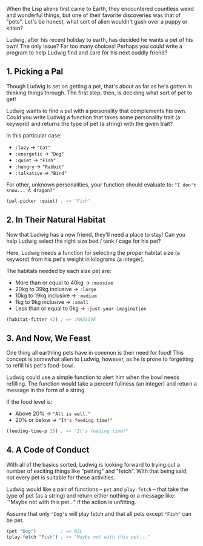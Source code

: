 When the Lisp aliens first came to Earth, they encountered countless weird and
wonderful things, but one of their favorite discoveries was that of
"pets". Let's be honest, what sort of alien wouldn't gush over a puppy or
kitten?

Ludwig, after his recent holiday to earth, has decided he wants a pet of his
own! The only issue? Far too many choices! Perhaps you could write a program to
help Ludwig find and care for his next cuddly friend?

## 1. Picking a Pal

Though Ludwig is set on getting a pet, that's about as far as he's gotten in
thinking things through. The first step, then, is deciding what sort of pet to
get!

Ludwig wants to find a pal with a personality that complements his own. Could
you write Ludwig a function that takes some personality trait (a keyword) and
returns the type of pet (a string) with the given trait?

In this particular case:

- `:lazy` → `"Cat"`
- `:energetic` → `"Dog"`
- `:quiet` → `"Fish"`
- `:hungry` → `"Rabbit"`
- `:talkative` → `"Bird"`

For other, unknown personalities, your function should evaluate to: `"I don't know... A dragon?"`

```lisp
(pal-picker :quiet) ; => "Fish"
```

## 2. In Their Natural Habitat

Now that Ludwig has a new friend, they'll need a place to stay! Can you help
Ludwig select the right size bed / tank / cage for his pet?

Here, Ludwig needs a function for selecting the proper habitat size (a keyword)
from his pet's weight in kilograms (a integer).

The habitats needed by each size pet are:

- More than or equal to 40kg → `:massive`
- 20kg to 39kg inclusive → `:large`
- 10kg to 19kg inclusive → `:medium`
- 1kg to 9kg inclusive → `:small`
- Less than or equal to 0kg → `:just-your-imagination`

```lisp
(habitat-fitter 42) ; => :MASSIVE
```

## 3. And Now, We Feast

One thing all earthling pets have in common is their need for food! This concept
is somewhat alien to Ludwig, however, as he is prone to forgetting to refill his
pet's food-bowl.

Ludwig could use a simple function to alert him when the bowl needs
refilling. The function would take a percent fullness (an integer) and return a
message in the form of a string.

If the food level is:

- Above 20% → `"All is well."`
- 20% or below → `"It's feeding time!"`

```lisp
(feeding-time-p 15) ; => "It's feeding time!"
```

## 4. A Code of Conduct

With all of the basics sorted, Ludwig is looking forward to trying out a number
of exciting things like "petting" and "fetch". With that being said, not every
pet is suitable for these activities.

Ludwig would like a pair of functions – `pet` and `play-fetch` – that take the
type of pet (as a string) and return either nothing or a message like: `"Maybe
not with this pet..." if the action is unfitting.

Assume that only `"Dog"`s will play fetch and that all pets except `"Fish"` can
be pet.

```lisp
(pet "Dog")         ; => NIL
(play-fetch "Fish") ; => "Maybe not with this pet..."
```
